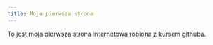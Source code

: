 ```yaml
---
title: Moja pierwsza strona
---
```


To jest moja pierwsza strona internetowa robiona z kursem githuba.
